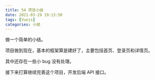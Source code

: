 ```yaml
---
title: 54 项目小结
date: 2021-03-29 19:13:50
tags: [Vuejs]
categories: 小结
---
```


做一个简单的小结。

<!-- more -->

项目做到现在，基本的框架算是建好了，主要包括首页、登录页和详情页。

其中还存在一些小 bug 没有处理。

接下来打算继续完善这个项目，开发后端 API 接口。